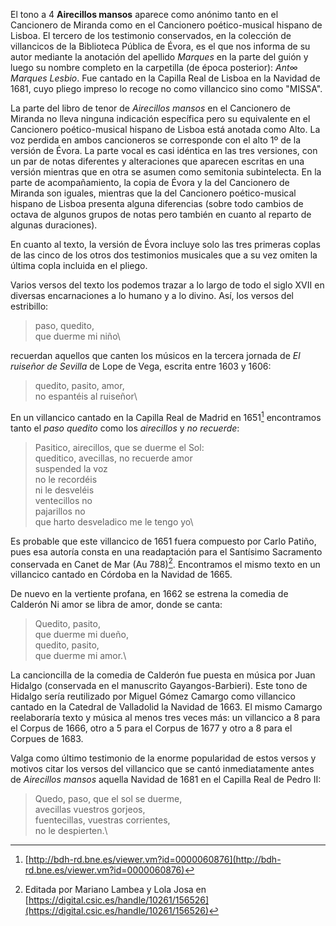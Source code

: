 El tono a 4 **Airecillos mansos** aparece como anónimo tanto en el
Cancionero de Miranda como en el Cancionero poético-musical hispano de
Lisboa. El tercero de los testimonio conservados, en la colección de
villancicos de la Biblioteca Pública de Évora, es el que nos informa de
su autor mediante la anotación del apellido *Marques* en la parte del
guión y luego su nombre completo en la carpetilla (de época posterior):
*Ant&infin; Marques Lesbio*. Fue cantado en la Capilla Real de Lisboa
en la Navidad de 1681, cuyo pliego impreso lo recoge no como villancico
sino como "MISSA".

La parte del libro de tenor de *Airecillos mansos* en el Cancionero de
Miranda no lleva ninguna indicación específica pero su equivalente en el
Cancionero poético-musical hispano de Lisboa está anotada como Alto. La
voz perdida en ambos cancioneros se corresponde con el alto 1º de la
versión de Évora. La parte vocal es casi idéntica en las tres versiones,
con un par de notas diferentes y alteraciones que aparecen escritas en
una versión mientras que en otra se asumen como semitonia subintelecta.
En la parte de acompañamiento, la copia de Évora y la del Cancionero de
Miranda son iguales, mientras que la del Cancionero poético-musical
hispano de Lisboa presenta alguna diferencias (sobre todo cambios de
octava de algunos grupos de notas pero también en cuanto al reparto de
algunas duraciones).

En cuanto al texto, la versión de Évora incluye solo las tres primeras
coplas de las cinco de los otros dos testimonios musicales que a su vez
omiten la última copla incluida en el pliego.

Varios versos del texto los podemos trazar a lo largo de todo el siglo
XVII en diversas encarnaciones a lo humano y a lo divino. Así, los
versos del estribillo:

> paso, quedito,\
> que duerme mi niño\

recuerdan aquellos que canten los músicos en la tercera jornada de *El
ruiseñor de Sevilla* de Lope de Vega, escrita entre 1603 y 1606:

> quedito, pasito, amor,\
> no espantéis al ruiseñor\

En un villancico cantado en la Capilla Real de Madrid en 1651[^1]
encontramos tanto el *paso quedito* como los *airecillos* y *no
recuerde*:

> Pasitico, airecillos, que se duerme el Sol:\
> queditico, avecillas, no recuerde amor\
> suspended la voz\
> no le recordéis\
> ni le desveléis\
> ventecillos no\
> pajarillos no\
> que harto desveladico me le tengo yo\

Es probable que este villancico de 1651 fuera compuesto por Carlo
Patiño, pues esa autoría consta en una readaptación para el Santísimo
Sacramento conservada en Canet de Mar (Au 788)[^2]. Encontramos el mismo
texto en un villancico cantado en Córdoba en la Navidad de 1665.

De nuevo en la vertiente profana, en 1662 se estrena la comedia de
Calderón Ni amor se libra de amor, donde se canta:

> Quedito, pasito,\
> que duerme mi dueño,\
> quedito, pasito,\
> que duerme mi amor.\

La cancioncilla de la comedia de Calderón fue puesta en música por Juan
Hidalgo (conservada en el manuscrito Gayangos-Barbieri). Este tono de
Hidalgo sería reutilizado por Miguel Gómez Camargo como villancico
cantado en la Catedral de Valladolid la Navidad de 1663. El mismo
Camargo reelaboraría texto y música al menos tres veces más: un
villancico a 8 para el Corpus de 1666, otro a 5 para el Corpus de 1677 y
otro a 8 para el Corpues de 1683.

Valga como último testimonio de la enorme popularidad de estos versos y
motivos citar los versos del villancico que se cantó inmediatamente
antes de *Airecillos mansos* aquella Navidad de 1681 en el Capilla Real
de Pedro II:

> Quedo, paso, que el sol se duerme,\
> avecillas vuestros gorjeos,\
> fuentecillas, vuestras corrientes,\
> no le despierten.\

[^1]: [http://bdh-rd.bne.es/viewer.vm?id=0000060876](http://bdh-rd.bne.es/viewer.vm?id=0000060876)

[^2]: Editada por Mariano Lambea y Lola Josa en
    [https://digital.csic.es/handle/10261/156526](https://digital.csic.es/handle/10261/156526)
